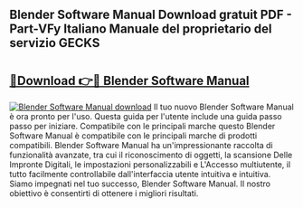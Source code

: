## Blender Software Manual Download gratuit PDF - Part-VFy Italiano Manuale del proprietario del servizio GECKS

# <h2><a href="http://dffed0.blite.top/?on=Blender+Software+Manual">🔗Download 👉🔴 Blender Software Manual</a></h2>

[![Blender Software Manual download](https://i.imgur.com/lujVjoI.png)](http://dffed0.blite.top/?on=Blender+Software+Manual)
Il tuo nuovo Blender Software Manual è ora pronto per l'uso. Questa guida per l'utente include una guida passo passo per iniziare. Compatibile con le principali marche questo Blender Software Manual è compatibile con le principali marche di prodotti compatibili. Blender Software Manual ha un'impressionante raccolta di funzionalità avanzate, tra cui il riconoscimento di oggetti, la scansione Delle Impronte Digitali, le impostazioni personalizzabili e L'Accesso multiutente, il tutto facilmente controllabile dall'interfaccia utente intuitiva e intuitiva. Siamo impegnati nel tuo successo, Blender Software Manual. Il nostro obiettivo è consentirti di ottenere i migliori risultati.
